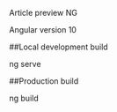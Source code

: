 Article preview NG

Angular version 10

##Local development build

ng serve

##Production build

ng build
